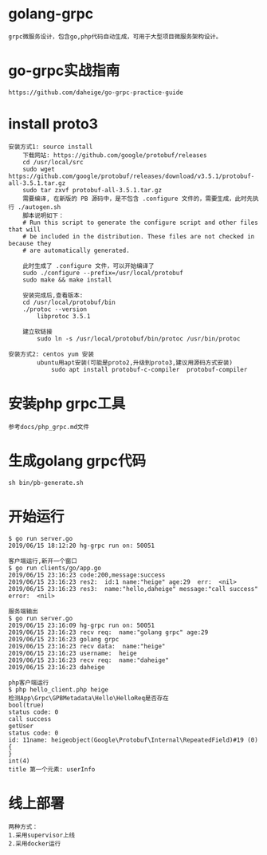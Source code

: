 # golang-grpc
    grpc微服务设计，包含go,php代码自动生成，可用于大型项目微服务架构设计。

# go-grpc实战指南
    https://github.com/daheige/go-grpc-practice-guide

# install proto3
    安装方式1: source install
        下载网站: https://github.com/google/protobuf/releases 
        cd /usr/local/src
        sudo wget https://github.com/google/protobuf/releases/download/v3.5.1/protobuf-all-3.5.1.tar.gz
        sudo tar zxvf protobuf-all-3.5.1.tar.gz
        需要编译, 在新版的 PB 源码中，是不包含 .configure 文件的，需要生成，此时先执行 ./autogen.sh 
        脚本说明如下：
        # Run this script to generate the configure script and other files that will
        # be included in the distribution. These files are not checked in because they
        # are automatically generated.

        此时生成了 .configure 文件，可以开始编译了
        sudo ./configure --prefix=/usr/local/protobuf
        sudo make && make install

        安装完成后,查看版本:
        cd /usr/local/protobuf/bin
        ./protoc --version
            libprotoc 3.5.1
        
        建立软链接
            sudo ln -s /usr/local/protobuf/bin/protoc /usr/bin/protoc

    安装方式2: centos yum 安装
            ubuntu用apt安装(可能是proto2,升级到proto3,建议用源码方式安装)
                sudo apt install protobuf-c-compiler  protobuf-compiler
# 安装php grpc工具
    参考docs/php_grpc.md文件

# 生成golang grpc代码
    sh bin/pb-generate.sh
# 开始运行
    $ go run server.go 
    2019/06/15 18:12:20 hg-grpc run on: 50051
    
    客户端运行,新开一个窗口
    $ go run clients/go/app.go 
    2019/06/15 23:16:23 code:200,message:success
    2019/06/15 23:16:23 res2:  id:1 name:"heige" age:29  err:  <nil>
    2019/06/15 23:16:23 res3:  name:"hello,daheige" message:"call success"  error:  <nil>

    服务端输出
    $ go run server.go 
    2019/06/15 23:16:09 hg-grpc run on: 50051
    2019/06/15 23:16:23 recv req:  name:"golang grpc" age:29 
    2019/06/15 23:16:23 golang grpc
    2019/06/15 23:16:23 recv data:  name:"heige" 
    2019/06/15 23:16:23 username:  heige
    2019/06/15 23:16:23 recv req:  name:"daheige" 
    2019/06/15 23:16:23 daheige

    php客户端运行
    $ php hello_client.php heige
    检测App\Grpc\GPBMetadata\Hello\HelloReq是否存在
    bool(true)
    status code: 0
    call success
    getUser
    status code: 0
    id: 11name: heigeobject(Google\Protobuf\Internal\RepeatedField)#19 (0) {
    }
    int(4)
    title 第一个元素: userInfo
 
 # 线上部署
    两种方式：
    1.采用supervisor上线
    2.采用docker运行
